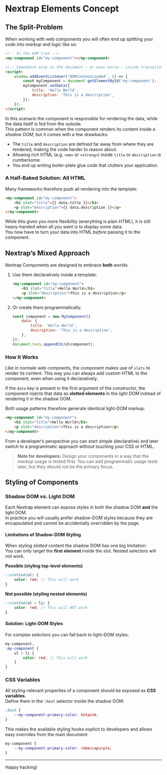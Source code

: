 # Nextrap Elements Concept

## The Split-Problem

When working with web components you will often end up splitting your code into _markup_ and _logic_ like so:

```html
<!-- In the DOM tree -->
<my-component id="my-component"></my-component>

<!-- Somewhere else in the document – or even worse – inside transpiled JS: -->
<script>
    window.addEventListener('DOMContentLoaded', () => {
        const myComponent = document.getElementById('my-component');
        myComponent.setData({
            title: 'Hello World',
            description: 'This is a description',
        });
    });
</script>
```

In this scenario the component is responsible for rendering the data, while the data itself is fed from the outside.  
This pattern is common when the component renders its content inside a _shadow DOM_, but it comes with a few drawbacks:

- The `title` and `description` are defined far away from where they are rendered, making the code harder to reason about.
- Allowing rich HTML (e.g. `<em>` or `<strong>`) inside `title` or `description` is cumbersome.
- You end up writing boiler-plate glue code that clutters your application.

### A Half-Baked Solution: All HTML

Many frameworks therefore push all rendering into the template:

```html
<my-component id="my-component">
    <h1 slot="title">{{ data.title }}</h1>
    <p slot="description">{{ data.description }}</p>
</my-component>
```

While this gives you more flexibility (everything is plain HTML), it is still heavy-handed when all you want is to display some data.  
You now have to turn your data into HTML _before_ passing it to the component.

## Nextrap’s Mixed Approach

Nextrap Components are designed to embrace **both** worlds.

1. Use them declaratively inside a template:

    ```html
    <my-component id="my-component">
        <h1 slot="title">Hello World</h1>
        <p slot="description">This is a description</p>
    </my-component>
    ```

2. Or create them programmatically:

    ```javascript
    const component = new MyComponent({
        data: {
            title: 'Hello World',
            description: 'This is a description',
        },
    });
    document.body.appendChild(component);
    ```

### How It Works

Like in normale web compnents, the component makes use of `slots` to render its content. This way you can
always add custom HTML to the component, even when using it declaratively.

If the `data` key is present in the first argument of the constructor, the component injects that data as **slotted elements** in the _light DOM_ instead of rendering it in the shadow DOM.

Both usage patterns therefore generate identical light-DOM markup:

```html
<my-component id="my-component">
    <h1 slot="title">Hello World</h1>
    <p slot="description">This is a description</p>
</my-component>
```

From a developer’s perspective you can start simple (declarative) and later switch to a programmatic approach without touching your CSS or HTML.

> **Note for developers:** Design your components in a way that the _markup_ usage is tested first. You can add
> programmatic usage tests later, but they should not be the primary focus.

## Styling of Components

### Shadow DOM vs. Light DOM

Each Nextrap element can expose styles in both the shadow DOM **and** the light DOM.  
In practice you will usually prefer shadow-DOM styles because they are encapsulated and cannot be accidentally overridden by the page.

#### Limitations of Shadow-DOM Styling

When styling _slotted_ content the shadow DOM has one big limitation:  
You can only target the **first element** inside the slot. Nested selectors will not work.

**Possible (styling top-level elements)**

```scss
::slotted(ul) {
    color: red; // This will work
}
```

**Not possible (styling nested elements)**

```scss
::slotted(ul > li) {
    color: red; // This will NOT work
}
```

#### Solution: Light-DOM Styles

For complex selectors you can fall back to light-DOM styles:

```scss
my-component,
.my-component {
    ul > li {
        color: red; // This will work
    }
}
```

### CSS Variables

All styling-relevant properties of a component should be exposed as **CSS variables**.  
Define them in the `:host` selector inside the shadow DOM:

```scss
:host {
    --my-component-primary-color: hotpink;
}
```

This makes the available styling hooks explicit to developers and allows easy overrides from the main document:

```scss
my-component {
    --my-component-primary-color: rebeccapurple;
}
```

---

Happy hacking!
